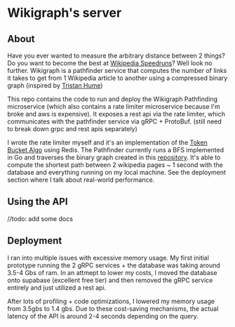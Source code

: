 # Wikigraph's server
## About
Have you ever wanted to measure the arbitrary distance between 2 things? Do you want to become the best at [Wikipedia Speedruns](https://wikispeedruns.com/)? Well look no further.
Wikigraph is a pathfinder service that computes the number of links it takes to get from 1 Wikipedia article to another using a compressed binary graph (inspired by [Tristan Hume](https://github.com/trishume/wikicrush))

This repo contains the code to run and deploy the Wikigraph Pathfinding microservice (which also contains a rate limiter microservice because I'm broke and aws is expensive). 
It exposes a rest api via the rate limiter, which communicates with the pathfinder service via gRPC + ProtoBuf. (still need to break down grpc and rest apis separately)

I wrote the rate limiter myself and it's an implementation of the [Token Bucket Algo](https://en.wikipedia.org/wiki/Token_bucket) using Redis.
The Pathfinder currently runs a BFS implemented in Go and traverses the binary graph created in this [repository](https://github.com/notzree/wikigraph_script). It's able to compute the shortest path between 2 wikipedia pages ~ 1 second with the database and everything running on my local machine. See the deployment section where I talk about real-world performance.

## Using the API
//todo: add some docs
## Deployment 
I ran into multiple issues with excessive memory usage. My first initial prototype running the 2 gRPC services + the database was taking around 3.5-4 Gbs of ram. In an attmept to lower my costs, I moved the database onto supabase (excellent free tier) and then removed the gRPC service entirely and just utilized a rest api. 

After lots of profiling + code optimizations, I lowered my memory usage from 3.5gbs to 1.4 gbs. Due to these cost-saving mechanisms, the actual latency of the API is around 2-4 seconds depending on the query.





